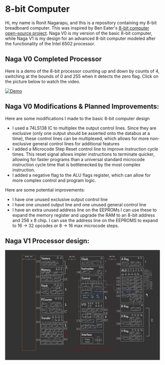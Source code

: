 # 8-bit Computer
Hi, my name is Ronit Nagarapu, and this is a repository containing my 8-bit breadboard computer. This was inspired by Ben Eater's [8-bit computer open-source project](https://eater.net/8bit/). Naga V0 is my version of the basic 8-bit computer, while Naga V1 is my design for an advanced 8-bit computer modeled after the functionality of the Intel 6502 processor.

## Naga V0 Completed Processor
Here is a demo of the 8-bit processor counting up and down by counts of 4, switching at the bounds of 0 and 255 when it detects the zero flag. Click on the picture below to watch the video.

[![Demo](https://img.youtube.com/vi/K0oQ7QJAWTM/0.jpg)](https://www.youtube.com/watch?v=K0oQ7QJAWTM)

## Naga V0 Modifications & Planned Improvements:

Here are some modifications I made to the basic 8-bit computer design

- I used a 74LS138 IC to multiplex the output control lines. Since they are exclusive (only one output should be asserted onto the databus at a time), these control lines can be multiplexed, which allows for more non-exclusive general control lines for additional features
- I added a Microcode Step Reset control line to improve instruction cycle times. This reset signal allows impler instructions to terminate quicker, allowing for faster programs than a universal standard microcode instruction cycle time that is bottlenecked by the most complex instruction.
- I added a negative flag to the ALU flags register, which can allow for more complex control and program logic.

Here are some potential improvements:
- I have one unused exclusive output control line
- I have one unused output line and one unused general control line
- I have an extra unused address line on the EEPROMs
I can use these to expand the memory register and upgrade the RAM to an 8-bit address and 256 x 8 chip.  I can use the address line on the EEPROMS to expand to 16 -> 32 opcodes or 8 -> 16 max microcode steps. 

## Naga V1 Processor design:
![Naga V1 Top Design](https://github.com/ronitnag04/8-bit-computer/blob/main/Naga%20V1/Naga%20V1-01.jpg)
